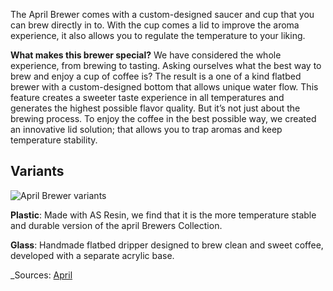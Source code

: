 The April Brewer comes with a custom-designed saucer and cup that you can brew directly in to. With the cup comes a lid to improve the aroma experience, it also allows you to regulate the temperature to your liking.

**What makes this brewer special?**
We have considered the whole experience, from brewing to tasting. Asking ourselves what the best way to brew and enjoy a cup of coffee is? The result is a one of a kind flatbed brewer with a custom-designed bottom that allows unique water flow. This feature creates a sweeter taste experience in all temperatures and generates the highest possible flavor quality. But it’s not just about the brewing process. To enjoy the coffee in the best possible way, we created an innovative lid solution; that allows you to trap aromas and keep temperature stability.

## Variants

![April Brewer variants](https://cdn.shopify.com/s/files/1/1510/0358/t/36/assets/dsc07945-1646303368221.jpg?v=1646303369)

**Plastic**: Made with AS Resin, we find that it is the more temperature stable and durable version of the april Brewers Collection.

**Glass**: Handmade flatbed dripper designed to brew clean and sweet coffee, developed with a separate acrylic base.

_Sources: [April](https://www.aprilcoffeeroasters.com/pages/equipment)
